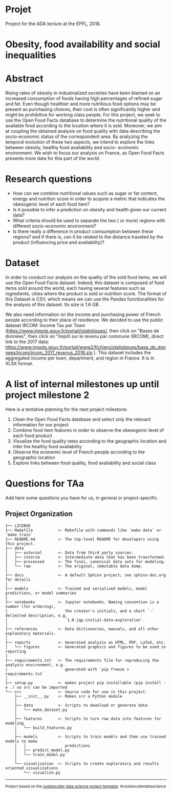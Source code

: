 Projet
==============================

Project for the ADA lecture at the EPFL, 2018.

# Obesity, food availability and social inequalities

# Abstract
Rising rates of obesity in industrialized societies have been blamed on an increased consumption of
foods having high percentages of refined sugar and fat. Even though healthier and more nutritious
food options may be present as purchasing choices, their cost is often significantly higher and
might be prohibitive for working class people. For this project, we seek to use the Open Food Facts
database to determine the nutritional quality of the available food according to the location where
it is sold. Moreover, we aim at coupling the obtained analysis on food quality with data describing
the socio-economic status of the correspondent area. By analyzing the temporal evolution of these
two aspects, we intend to explore the links between obesity, healthy food availability and socio-
economic environment. We wish to focus our analysis on France, as Open Food Facts presents more data
for this part of the world.

# Research questions
- How can we combine nutritional values such as sugar or fat content, energy and nutrition score in
order to acquire a metric that indicates the obesogenic level of each food item?
- Is it possible to infer a prediction on obesity and health given our current data?
- What criteria should be used to separate the two ( or more) regions with different socio-economic
environment?
- Is there really a difference in product comsumption between these regions? and if there is, can it
be related to the distance traveled by the product (influencing price and availability)?

# Dataset

In order to conduct our analysis on the quality of the sold food items, we will use the Open Food
Facts dataset. Indeed, this dataset is composed of food items sold around the world, each having
several features such as ingredients, cities where the product is sold or nutrition score. The
format of this Dataset is CSV, which means we can use the Pandas functionalities for the analysis
of this dataset. Its size is 1.6 GB.

We also need information on the income and purchasing power of French people according to their
place of residence. We decided to use the public dataset IRCOM: Income Tax per Town
(https://www.impots.gouv.fr/portail/statistiques/, then click on "Bases de données", then click
on "Impôt sur le revenu par commune (IRCOM), direct link to the 2017 data:
https://www.impots.gouv.fr/portail/www2/fichiers/statistiques/base_de_donnees/ircom/ircom_2017_revenus_2016.zip
). This dataset includes the aggregated income per town, department, and region in France. It is
in XLSX format.

# A list of internal milestones up until project milestone 2
Here is a tentative planning for the next project milestone: 

1. Clean the Open Food Facts database and select only the relevant information for our project
2. Combine food item features in order to observe the obesogenic level of each food product
3. Visualize the food quality rates according to the geographic location and infer the healthy food availability
4. Observe the economic level of French people according to the geographic location
5. Explore links between food quality, food availability and social class

# Questions for TAa
Add here some questions you have for us, in general or project-specific.


Project Organization
------------

    ├── LICENSE
    ├── Makefile           <- Makefile with commands like `make data` or `make train`
    ├── README.md          <- The top-level README for developers using this project.
    ├── data
    │   ├── external       <- Data from third party sources.
    │   ├── interim        <- Intermediate data that has been transformed.
    │   ├── processed      <- The final, canonical data sets for modeling.
    │   └── raw            <- The original, immutable data dump.
    │
    ├── docs               <- A default Sphinx project; see sphinx-doc.org for details
    │
    ├── models             <- Trained and serialized models, model predictions, or model summaries
    │
    ├── notebooks          <- Jupyter notebooks. Naming convention is a number (for ordering),
    │                         the creator's initials, and a short `-` delimited description, e.g.
    │                         `1.0-jqp-initial-data-exploration`.
    │
    ├── references         <- Data dictionaries, manuals, and all other explanatory materials.
    │
    ├── reports            <- Generated analysis as HTML, PDF, LaTeX, etc.
    │   └── figures        <- Generated graphics and figures to be used in reporting
    │
    ├── requirements.txt   <- The requirements file for reproducing the analysis environment, e.g.
    │                         generated with `pip freeze > requirements.txt`
    │
    ├── setup.py           <- makes project pip installable (pip install -e .) so src can be imported
    └── src                <- Source code for use in this project.
        ├── __init__.py    <- Makes src a Python module
        │
        ├── data           <- Scripts to download or generate data
        │   └── make_dataset.py
        │
        ├── features       <- Scripts to turn raw data into features for modeling
        │   └── build_features.py
        │
        ├── models         <- Scripts to train models and then use trained models to make
        │   │                 predictions
        │   ├── predict_model.py
        │   └── train_model.py
        │
        └── visualization  <- Scripts to create exploratory and results oriented visualizations
            └── visualize.py


--------

<p><small>Project based on the <a target="_blank" href="https://drivendata.github.io/cookiecutter-data-science/">cookiecutter data science project template</a>. #cookiecutterdatascience</small></p>
